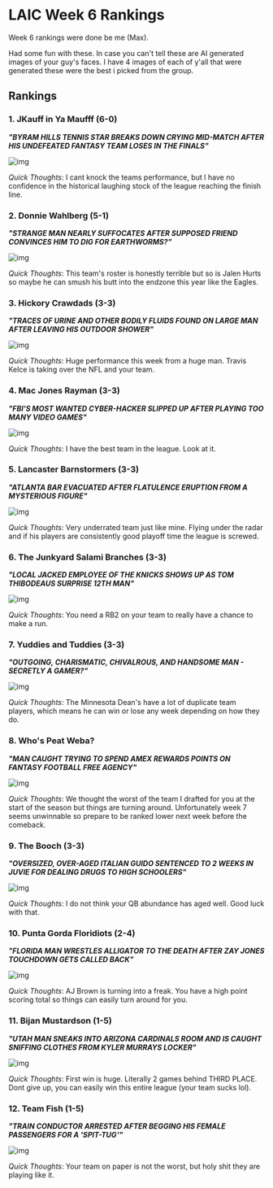 # LAIC Week 6 Rankings

Week 6 rankings were done be me (Max). 

Had some fun with these. In case you can't tell these are AI generated images of your guy's faces. I have 4 images of each of y'all that were generated these were the best i picked from the group.

## Rankings

### 1. JKauff in Ya Maufff (6-0)

_**"BYRAM HILLS TENNIS STAR BREAKS DOWN CRYING MID-MATCH AFTER HIS UNDEFEATED FANTASY TEAM LOSES IN THE FINALS"**_

![img](assets/LAIC/JKauf.png)

_Quick Thoughts_: I cant knock the teams performance, but I have no confidence in the historical laughing stock of the league reaching the finish line. 

### 2. Donnie Wahlberg (5-1)

_**"STRANGE MAN NEARLY SUFFOCATES AFTER SUPPOSED FRIEND CONVINCES HIM TO DIG FOR EARTHWORMS?"**_

![img](assets/LAIC/Brandon.png)

_Quick Thoughts_: This team's roster is honestly terrible but so is Jalen Hurts so maybe he can smush his butt into the endzone this year like the Eagles. 

### 3. Hickory Crawdads (3-3)

_**"TRACES OF URINE AND OTHER BODILY FLUIDS FOUND ON LARGE MAN AFTER LEAVING HIS OUTDOOR SHOWER"**_

![img](assets/LAIC/Eric.png)

_Quick Thoughts_: Huge performance this week from a huge man. Travis Kelce is taking over the NFL and your team. 

### 4. Mac Jones Rayman (3-3) 

_**"FBI'S MOST WANTED CYBER-HACKER SLIPPED UP AFTER PLAYING TOO MANY VIDEO GAMES"**_

![img](assets/LAIC/Max.png)

_Quick Thoughts_: I have the best team in the league. Look at it.

### 5. Lancaster Barnstormers (3-3)

_**"ATLANTA BAR EVACUATED AFTER FLATULENCE ERUPTION FROM A MYSTERIOUS FIGURE"**_

![img](assets/LAIC/Daniel.png)

_Quick Thoughts_: Very underrated team just like mine. Flying under the radar and if his players are consistently good playoff time the league is screwed. 

### 6. The Junkyard Salami Branches (3-3)

_**"LOCAL JACKED EMPLOYEE OF THE KNICKS SHOWS UP AS TOM THIBODEAUS SURPRISE 12TH MAN"**_

![img](assets/LAIC/Zach.png)

_Quick Thoughts_: You need a RB2 on your team to really have a chance to make a run.

### 7. Yuddies and Tuddies (3-3)

_**"OUTGOING, CHARISMATIC, CHIVALROUS, AND HANDSOME MAN - SECRETLY A GAMER?"**_

![img](assets/LAIC/Dean.png)

_Quick Thoughts_: The Minnesota Dean's have a lot of duplicate team players, which means he can win or lose any week depending on how they do. 

### 8. Who's Peat Weba?

_**"MAN CAUGHT TRYING TO SPEND AMEX REWARDS POINTS ON FANTASY FOOTBALL FREE AGENCY"**_

![img](assets/LAIC/Jared.png)

_Quick Thoughts_: We thought the worst of the team I drafted for you at the start of the season but things are turning around. Unfortunately week 7 seems unwinnable so prepare to be ranked lower next week before the comeback. 

### 9. The Booch (3-3)

_**"OVERSIZED, OVER-AGED ITALIAN GUIDO SENTENCED TO 2 WEEKS IN JUVIE FOR DEALING DRUGS TO HIGH SCHOOLERS"**_

![img](assets/LAIC/Jake.png)

_Quick Thoughts_: I do not think your QB abundance has aged well. Good luck with that. 

### 10. Punta Gorda Floridiots (2-4) 

_**"FLORIDA MAN WRESTLES ALLIGATOR TO THE DEATH AFTER ZAY JONES TOUCHDOWN GETS CALLED BACK"**_

![img](assets/LAIC/Bruce.png)

_Quick Thoughts_: AJ Brown is turning into a freak. You have a high point scoring total so things can easily turn around for you. 

### 11. Bijan Mustardson (1-5)

_**"UTAH MAN SNEAKS INTO ARIZONA CARDINALS ROOM AND IS CAUGHT SNIFFING CLOTHES FROM KYLER MURRAYS LOCKER"**_

![img](assets/LAIC/Enrique.png)

_Quick Thoughts_: First win is huge. Literally 2 games behind THIRD PLACE. Dont give up, you can easily win this entire league (your team sucks lol). 

### 12. Team Fish (1-5)

_**"TRAIN CONDUCTOR ARRESTED AFTER BEGGING HIS FEMALE PASSENGERS FOR A 'SPIT-TUG'"**_

![img](assets/LAIC/Zicca.png)

_Quick Thoughts_: Your team on paper is not the worst, but holy shit they are playing like it. 


